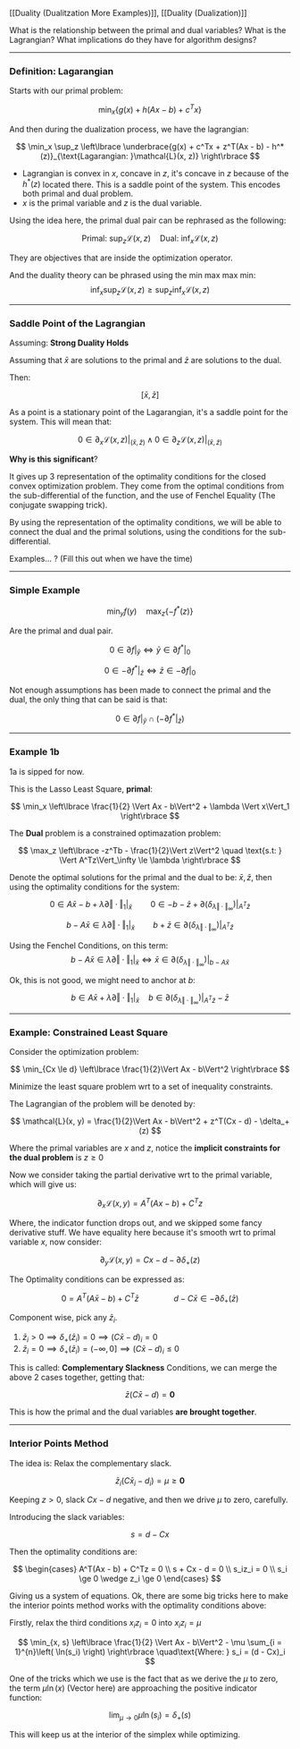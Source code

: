 [[Duality (Dualitzation More Examples)]], 
[[Duality (Dualization)]]

What is the relationship between the primal and dual variables? 
What is the Lagrangian? 
What implications do they have for algorithm designs? 

---
### **Definition: Lagarangian**

Starts with our primal problem: 

$$
\min_x \left\lbrace
    g(x) + h(Ax - b) + c^Tx
\right\rbrace
$$

And then during the dualization process, we have the lagrangian: 

$$
\min_x \sup_z 
\left\lbrace
    \underbrace{g(x) + c^Tx + z^T(Ax - b) - h^*(z)}_{\text{Lagarangian: }\mathcal{L}(x, z)}
\right\rbrace
$$

* Lagrangian is convex in $x$, concave in $z$, it's concave in $z$ because of the $h^*(z)$ located there. This is a saddle point of the system. This encodes both primal and dual problem. 
* $x$ is the primal variable and $z$ is the dual variable. 

Using the idea here, the primal dual pair can be rephrased as the following: 

$$
\text{Primal: }\sup_z \mathcal{L}(x, z)  \quad \text{Dual: } \inf_x \mathcal{L}(x, z)
$$

They are objectives that are inside the optimization operator.

And the duality theory can be phrased using the min max max min: 
$$
\inf_x\sup_z \mathcal{L}(x, z) \ge \sup_z\inf_x \mathcal{L}(x, z)
$$

---
### **Saddle Point of the Lagrangian**

Assuming: **Strong Duality Holds**

Assuming that $\bar{x}$ are solutions to the primal and $\bar{z}$ are solutions to the dual. 

Then: 

$$
[\bar{x}, \bar{z}]
$$

As a point is a stationary point of the Lagarangian, it's a saddle point for the system. This will mean that: 

$$
0\in \partial_x \left. \mathcal{L}(x, z) \right|_{(\bar{x}, \bar{z})} \wedge 0\in \partial_z \left. \mathcal{L}(x, z) \right|_{(\bar{x}, \bar{z})}
$$

**Why is this significant**? 

It gives up 3 representation of the optimality conditions for the closed convex optimization problem. They come from the optimal conditions from the sub-differential of the function, and the use of Fenchel Equality (The conjugate swapping trick). 

By using the representation of the optimality conditions, we will be able to connect the dual and the primal solutions, using the conditions for the sub-differential.

Examples... ? (Fill this out when we have the time)

---

### **Simple Example**

$$
\min_y f(y)\quad \max_z \left\lbrace
    -f^*(z)
\right\rbrace
$$

Are the primal and dual pair. 

$$
0 \in \partial f |_{\bar{y}} \iff \bar{y} \in \partial f^*|_0
$$

$$
0\in -\partial f^*|_{\bar{z}} \iff \bar{z} \in - \partial f|_0
$$

Not enough assumptions has been made to connect the primal and the dual, the only thing that can be said is that: 

$$
0 \in \partial f|_{\bar{y}} \cap (-\partial f^*|_{\bar{z}})
$$


---

### **Example 1b**

1a is sipped for now. 

This is the Lasso Least Square, **primal**: 

$$
\min_x \left\lbrace
    \frac{1}{2} \Vert Ax - b\Vert^2 + \lambda \Vert x\Vert_1
\right\rbrace
$$

The **Dual** problem is a constrained optimazation problem: 

$$
\max_z \left\lbrace
    -z^Tb - \frac{1}{2}\Vert z\Vert^2 \quad \text{s.t: } \Vert A^Tz\Vert_\infty \le \lambda
\right\rbrace
$$

Denote the optimal solutions for the primal and the dual to be: $\bar{x}, \bar{z}$, then using the optimality conditions for the system: 

$$
0 \in A\bar{x} - b + \lambda\partial \Vert \cdot\Vert_1|_{\bar{x}}
\quad \quad
0 \in -b - \bar{z} + \partial(\delta_{\lambda \Vert \cdot\Vert_\infty})|_{A^T\bar{z}}
$$

$$
b - A\bar{x} \in \lambda\partial \Vert \cdot\Vert_1 |_{\bar{x}}
\quad \quad
b + \bar{z} \in \partial(\delta_{\lambda \Vert \cdot\Vert_\infty})|_{A^T\bar{z}}
$$

Using the Fenchel Conditions, on this term: 
$$
b - A\bar{x} \in \lambda \partial \Vert \cdot\Vert_1|_{\bar{x}}
\iff
\bar{x} \in \partial (\delta_{\lambda\Vert \cdot\Vert_\infty})|_{b - A\bar{x}}
$$

Ok, this is not good, we might need to anchor at $b$: 

$$
b\in A\bar{x} +\lambda \partial \Vert \cdot\Vert_1|_{\bar{x}}
\quad 
b \in \partial(\delta_{\lambda \Vert \cdot\Vert_\infty})|_{A^T\bar{z}} - \bar{z}
$$

---
### **Example: Constrained Least Square**

Consider the optimization problem: 

$$
\min_{Cx \le d} 
\left\lbrace
    \frac{1}{2}\Vert Ax - b\Vert^2 
\right\rbrace
$$

Minimize the least square problem wrt to a set of inequality constraints. 

The Lagrangian of the problem will be denoted by: 

$$
\mathcal{L}(x, y) = \frac{1}{2}\Vert Ax - b\Vert^2 + z^T(Cx - d) - \delta_+(z)
$$

Where the primal variables are $x$ and $z$, notice the **implicit constraints for the dual problem** is $z\ge 0$

Now we consider taking the partial derivative wrt to the primal variable, which will give us: 

$$
\partial_x \mathcal{L}(x, y) = 
A^T(Ax - b) + C^Tz
$$

Where, the indicator function drops out, and we skipped some fancy derivative stuff. We have equality here because it's smooth wrt to primal variable $x$, now consider: 

$$
\partial_y \mathcal{L}(x, y) = 
Cx - d - \partial \delta_+(z)
$$

The Optimality conditions can be expressed as: 

$$
0 = A^T(A\bar{x} - b) + C^T\bar{z} \hspace{4em} d - C\bar{x} \in -\partial \delta_+(\bar{z})
$$

Component wise, pick any $\bar{z}_i$. 

1. $\bar{z}_i > 0\implies \delta_+(\bar{z}_i) = 0 \implies (C\bar{x} - d)_i = 0$ 
2. $\bar{z}_i = 0 \implies \delta_+(\bar{z}_i) = (-\infty, 0] \implies (C\bar{x} - d)_i \le 0$

This is called: **Complementary Slackness** Conditions, we can merge the above 2 cases together, getting that: 

$$
\bar{z}(C\bar{x} - d) = \mathbf{0}
$$

This is how the primal and the dual variables **are brought together**. 



---
### **Interior Points Method**

The idea is: Relax the complementary slack. 

$$
\bar{z}_i(C\bar{x}_i - d_i) =\mu \ge \mathbf{0}
$$

Keeping $z>0$, slack $Cx - d$ negative, and then we drive $\mu$ to zero, carefully. 

Introducing the slack variables: 

$$
s = d - Cx 
$$

Then the optimality conditions are: 

$$
\begin{cases}
    A^T(Ax - b) + C^Tz = 0
    \\
    s + Cx - d = 0
    \\
    s_iz_i = 0
    \\
    s_i \ge 0 \wedge z_i \ge 0
\end{cases}
$$

Giving us a system of equations. Ok, there are some big tricks here to make the interior points method works with the optimality conditions above: 

Firstly, relax the third conditions $x_i z_i = 0$ into $x_i z_i = \mu$

$$
\min_{x, s} \left\lbrace
    \frac{1}{2} \Vert Ax - b\Vert^2 - \mu \sum_{i = 1}^{n}\left(
            \ln(s_i)
        \right)
\right\rbrace \quad\text{Where: } s_i = (d - Cx)_i
$$

One of the tricks which we use is the fact that as we derive the $\mu$ to zero, the term $\mu \ln(x)$ (Vector here) are approaching the positive indicator function: 

$$
\lim_{\mu \rightarrow 0} \mu \ln(s_i) = \delta_+(s)
$$

This will keep us at the interior of the simplex while optimizing. 
